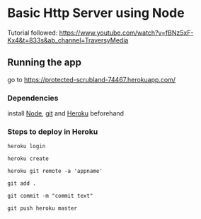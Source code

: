 # Basic Http Server using Node 

Tutorial followed: https://www.youtube.com/watch?v=fBNz5xF-Kx4&t=833s&ab_channel=TraversyMedia

## Running the app

go to https://protected-scrubland-74467.herokuapp.com/

### Dependencies
install [Node](https://nodejs.org/en/download/), [git](https://git-scm.com/) and [Heroku](https://devcenter.heroku.com/articles/heroku-cli) beforehand

### Steps to deploy in Heroku
`heroku login`

`heroku create`

`heroku git remote -a 'appname'`

`git add .`

`git commit -m "commit text"`

`git push heroku master`
